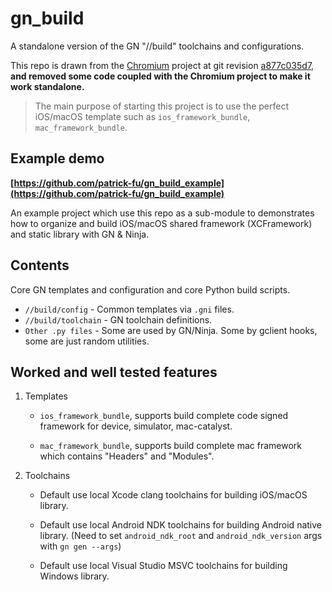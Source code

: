 # gn_build

A standalone version of the GN "//build" toolchains and configurations.

This repo is drawn from the [Chromium](https://github.com/chromium/chromium) project at git revision [a877c035d7](https://github.com/chromium/chromium/commit/a877c035d76d5c05967a580f59f858d4f1bf110d), **and removed some code coupled with the Chromium project to make it work standalone.**

> The main purpose of starting this project is to use the perfect iOS/macOS template such as `ios_framework_bundle`, `mac_framework_bundle`.

## Example demo

**[https://github.com/patrick-fu/gn_build_example](https://github.com/patrick-fu/gn_build_example)**

An example project which use this repo as a sub-module to demonstrates how to organize and build iOS/macOS shared framework (XCFramework) and static library with GN & Ninja.

## Contents

Core GN templates and configuration and core Python build scripts.

- `//build/config` - Common templates via `.gni` files.
- `//build/toolchain` - GN toolchain definitions.
- `Other .py files` - Some are used by GN/Ninja. Some by gclient hooks, some
   are just random utilities.

## Worked and well tested features

1. Templates

   - `ios_framework_bundle`, supports build complete code signed framework for device, simulator, mac-catalyst.

   - `mac_framework_bundle`, supports build complete mac framework which contains "Headers" and "Modules".

2. Toolchains

   - Default use local Xcode clang toolchains for building iOS/macOS library.

   - Default use local Android NDK toolchains for building Android native library.
      (Need to set `android_ndk_root` and `android_ndk_version` args with `gn gen --args`)

   - Default use local Visual Studio MSVC toolchains for building Windows library.
